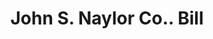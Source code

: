 ---
doi: 10.7916/D8892J2W
date_other: '1900'
date_other_textual: 1900-1909
form: printed ephemera
genre:
- Invoices
name:
- John S. Naylor Co.
object_in_context_url: https://biggert.cul.columbia.edu/items/view/ave_biggert_01628
subject_hierarchical_geographic:
- Wheeling, West Virginia, United States
subject_name:
- John S. Naylor Co.
title: John S. Naylor Co.. Bill
sort_title: John S. Naylor Co.. Bill
call_number: ave_biggert_01628
coordinates:
- 40.07027777777778,-80.69861111111112
pid: ave_biggert_01628
identifiers: ave_biggert_01628
canvas_id: ldpd:396887
permalink: "/items/ave_biggert_01628/"
layout: iiif-image-page
---